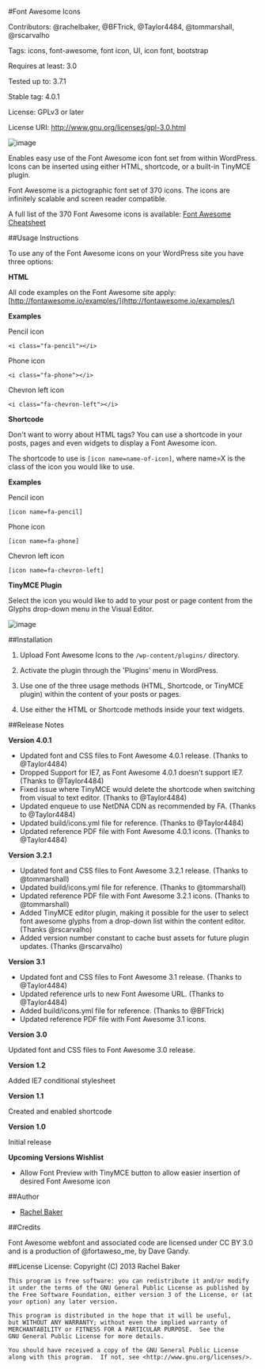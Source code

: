 #Font Awesome Icons

Contributors: @rachelbaker, @BFTrick, @Taylor4484, @tommarshall, @rscarvalho

Tags: icons, font-awesome, font icon, UI, icon font, bootstrap

Requires at least: 3.0

Tested up to: 3.7.1

Stable tag: 4.0.1

License: GPLv3 or later

License URI: http://www.gnu.org/licenses/gpl-3.0.html

![image](http://f.cl.ly/items/3Y0C0i270N281b0v2Q3y/banner-772x250.png)


Enables easy use of the Font Awesome icon font set from within WordPress.  Icons can be inserted using either HTML, shortcode, or a built-in TinyMCE plugin.

Font Awesome is a pictographic font set of 370 icons. The icons are infinitely scalable and screen reader compatible.

A full list of the 370 Font Awesome icons is available: [Font Awesome Cheatsheet](http://fontawesome.io/cheatsheet/)

##Usage Instructions

To use any of the Font Awesome icons on your WordPress site you have three options:

__HTML__

All code examples on the Font Awesome site apply: [http://fontawesome.io/examples/](http://fontawesome.io/examples/)

**Examples**

Pencil icon

`<i class="fa-pencil"></i>`

Phone icon

`<i class="fa-phone"></i>`

Chevron left icon

`<i class="fa-chevron-left"></i>`

__Shortcode__

Don't want to worry about HTML tags?  You can use a shortcode in your posts, pages and even widgets to display a Font Awesome icon.

The shortcode to use is `[icon name=name-of-icon]`, where name=X is the class of the icon you would like to use.

**Examples**

Pencil icon

`[icon name=fa-pencil]`

Phone icon

`[icon name=fa-phone]`

Chevron left icon

`[icon name=fa-chevron-left]`

__TinyMCE Plugin__

Select the icon you would like to add to your post or page content from the Glyphs drop-down menu in the Visual Editor.

![image](http://f.cl.ly/items/212e2P0m3g39292p271y/Font-Awesome-TinyMCE-plugin.jpg) 


##Installation

1. Upload Font Awesome Icons to the `/wp-content/plugins/` directory.

2. Activate the plugin through the 'Plugins' menu in WordPress.

3. Use one of the three usage methods (HTML, Shortcode, or TinyMCE plugin) within the content of your posts or pages.   

4. Use either the HTML or Shortcode methods inside your text widgets.


##Release Notes

__Version 4.0.1__
*   Updated font and CSS files to Font Awesome 4.0.1 release. (Thanks to @Taylor4484)
*   Dropped Support for IE7, as Font Awesome 4.0.1 doesn't support IE7.  (Thanks to @Taylor4484)
*   Fixed issue where TinyMCE would delete the shortcode when switching from visual to text editor. (Thanks to @Taylor4484)
*   Updated enqueue to use NetDNA CDN as recommended by FA. (Thanks to @Taylor4484)
*   Updated build/icons.yml file for reference. (Thanks to @Taylor4484)
*   Updated reference PDF file with Font Awesome  4.0.1 icons. (Thanks to @Taylor4484)

__Version 3.2.1__

*   Updated font and CSS files to Font Awesome 3.2.1 release. (Thanks to @tommarshall)
*   Updated build/icons.yml file for reference. (Thanks to @tommarshall)
*   Updated reference PDF file with Font Awesome 3.2.1 icons. (Thanks to @tommarshall)
*   Added TinyMCE editor plugin, making it possible for the user to select font awesome glyphs from a drop-down list within the content editor.  (Thanks @rscarvalho)
*   Added version number constant to cache bust assets for future plugin updates. (Thanks @rscarvalho)

__Version 3.1__

*   Updated font and CSS files to Font Awesome 3.1 release. (Thanks to @Taylor4484)
*   Updated reference urls to new Font Awesome URL. (Thanks to @Taylor4484)
*   Added build/icons.yml file for reference. (Thanks to @BFTrick)
*   Updated reference PDF file with Font Awesome 3.1 icons.

__Version 3.0__

Updated font and CSS files to Font Awesome 3.0 release.

__Version 1.2__

Added IE7 conditional stylesheet

__Version 1.1__

Created and enabled shortcode

__Version 1.0__

Initial release

__Upcoming Versions Wishlist__

*   Allow Font Preview with TinyMCE button to allow easier insertion of desired Font Awesome icon


##Author

- [Rachel Baker](http://rachelbaker.me)

##Credits

 Font Awesome webfont and associated code are licensed under CC BY 3.0 and is a production of @fortaweso_me, by Dave Gandy.

##License
License:
    Copyright (C) 2013 Rachel Baker

    This program is free software: you can redistribute it and/or modify it under the terms of the GNU General Public License as published by the Free Software Foundation, either version 3 of the License, or (at your option) any later version.

    This program is distributed in the hope that it will be useful,
    but WITHOUT ANY WARRANTY; without even the implied warranty of
    MERCHANTABILITY or FITNESS FOR A PARTICULAR PURPOSE.  See the
    GNU General Public License for more details.

    You should have received a copy of the GNU General Public License
    along with this program.  If not, see <http://www.gnu.org/licenses/>.